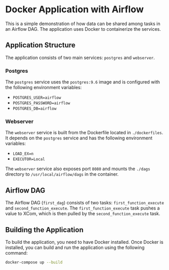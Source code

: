 # Docker Application with Airflow

This is a simple demonstration of how data can be shared among tasks in an Airflow DAG. The application uses Docker to containerize the services.

## Application Structure

The application consists of two main services: `postgres` and `webserver`.

### Postgres

The `postgres` service uses the `postgres:9.6` image and is configured with the following environment variables:

- `POSTGRES_USER=airflow`
- `POSTGRES_PASSWORD=airflow`
- `POSTGRES_DB=airflow`

### Webserver

The `webserver` service is built from the Dockerfile located in `./dockerfiles`. It depends on the `postgres` service and has the following environment variables:

- `LOAD_EX=n`
- `EXECUTOR=Local`

The `webserver` service also exposes port `8080` and mounts the `./dags` directory to `/usr/local/airflow/dags` in the container.

## Airflow DAG

The Airflow DAG (`first_dag`) consists of two tasks: `first_function_execute` and `second_function_execute`. The `first_function_execute` task pushes a value to XCom, which is then pulled by the `second_function_execute` task.

## Building the Application

To build the application, you need to have Docker installed. Once Docker is installed, you can build and run the application using the following command:

```bash
docker-compose up --build
